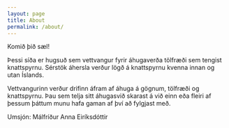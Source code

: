 ```yaml
---
layout: page
title: About
permalink: /about/
---
```


Komið þið sæl!

Þessi síða er hugsuð sem vettvangur fyrir áhugaverða tölfræði sem tengist knattspyrnu. Sérstök áhersla verður lögð á knattspyrnu kvenna innan og utan Íslands. 

Vettvangurinn verður drifinn áfram af áhuga á gögnum, tölfræði og knattspyrnu. 
Þau sem telja sitt áhugasvið skarast á við einn eða fleiri af þessum þáttum munu hafa gaman af því að fylgjast með.

Umsjón: Málfríður Anna Eiríksdóttir